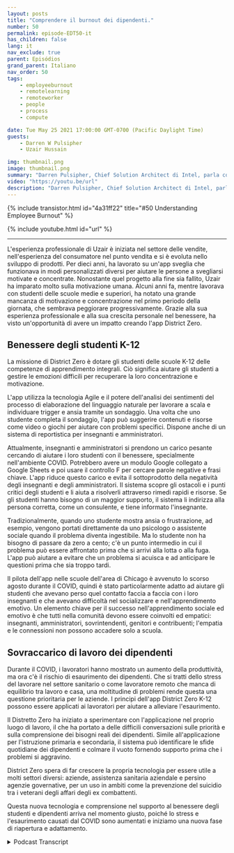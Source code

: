```yaml
---
layout: posts
title: "Comprendere il burnout dei dipendenti."
number: 50
permalink: episode-EDT50-it
has_children: false
lang: it
nav_exclude: true
parent: Episódios
grand_parent: Italiano
nav_order: 50
tags:
    - employeeburnout
    - remotelearning
    - remoteworker
    - people
    - process
    - compute

date: Tue May 25 2021 17:00:00 GMT-0700 (Pacific Daylight Time)
guests:
    - Darren W Pulsipher
    - Uzair Hussain

img: thumbnail.png
image: thumbnail.png
summary: "Darren Pulsipher, Chief Solution Architect di Intel, parla con Uzair Hussain, CEO di District Zero, riguardo a come l'applicazione dell'azienda che supporta il benessere mentale degli studenti delle scuole elementari e medie possa essere applicata nella prevenzione del burnout dei dipendenti."
video: "https://youtu.be/url"
description: "Darren Pulsipher, Chief Solution Architect di Intel, parla con Uzair Hussain, CEO di District Zero, riguardo a come l'applicazione dell'azienda che supporta il benessere mentale degli studenti delle scuole elementari e medie possa essere applicata nella prevenzione del burnout dei dipendenti."
---
```


<div>
{% include transistor.html id="4a31ff22" title="#50 Understanding Employee Burnout" %}

{% include youtube.html id="url" %}
</div>

---

L'esperienza professionale di Uzair è iniziata nel settore delle vendite, nell'esperienza del consumatore nel punto vendita e si è evoluta nello sviluppo di prodotti. Per dieci anni, ha lavorato su un'app sveglia che funzionava in modi personalizzati diversi per aiutare le persone a svegliarsi motivate e concentrate. Nonostante quel progetto alla fine sia fallito, Uzair ha imparato molto sulla motivazione umana. Alcuni anni fa, mentre lavorava con studenti delle scuole medie e superiori, ha notato una grande mancanza di motivazione e concentrazione nel primo periodo della giornata, che sembrava peggiorare progressivamente. Grazie alla sua esperienza professionale e alla sua crescita personale nel benessere, ha visto un'opportunità di avere un impatto creando l'app District Zero.

## Benessere degli studenti K-12

La missione di District Zero è dotare gli studenti delle scuole K-12 delle competenze di apprendimento integrali. Ciò significa aiutare gli studenti a gestire le emozioni difficili per recuperare la loro concentrazione e motivazione.

L'app utilizza la tecnologia Agile e il potere dell'analisi dei sentimenti del processo di elaborazione del linguaggio naturale per lavorare a scala e individuare trigger e ansia tramite un sondaggio. Una volta che uno studente completa il sondaggio, l'app può suggerire contenuti e risorse come video o giochi per aiutare con problemi specifici. Dispone anche di un sistema di reportistica per insegnanti e amministratori.

Attualmente, insegnanti e amministratori si prendono un carico pesante cercando di aiutare i loro studenti con il benessere, specialmente nell'ambiente COVID. Potrebbero avere un modulo Google collegato a Google Sheets e poi usare il controllo F per cercare parole negative e frasi chiave. L'app riduce questo carico e evita il sottoprodotto della negatività degli insegnanti e degli amministratori. Il sistema scopre gli ostacoli e i punti critici degli studenti e li aiuta a risolverli attraverso rimedi rapidi e risorse. Se gli studenti hanno bisogno di un maggior supporto, il sistema li indirizza alla persona corretta, come un consulente, e tiene informato l'insegnante.

Tradizionalmente, quando uno studente mostra ansia o frustrazione, ad esempio, vengono portati direttamente da uno psicologo o assistente sociale quando il problema diventa ingestibile. Ma lo studente non ha bisogno di passare da zero a cento; c'è un punto intermedio in cui il problema può essere affrontato prima che si arrivi alla lotta o alla fuga. L'app può aiutare a evitare che un problema si acuisca e ad anticipare le questioni prima che sia troppo tardi.

Il pilota dell'app nelle scuole dell'area di Chicago è avvenuto lo scorso agosto durante il COVID, quindi è stato particolarmente adatto ad aiutare gli studenti che avevano perso quel contatto faccia a faccia con i loro insegnanti e che avevano difficoltà nel socializzare e nell'apprendimento emotivo. Un elemento chiave per il successo nell'apprendimento sociale ed emotivo è che tutti nella comunità devono essere coinvolti ed empatici: insegnanti, amministratori, sovrintendenti, genitori e contribuenti; l'empatia e le connessioni non possono accadere solo a scuola.

## Sovraccarico di lavoro dei dipendenti

Durante il COVID, i lavoratori hanno mostrato un aumento della produttività, ma ora c'è il rischio di esaurimento dei dipendenti. Che si tratti dello stress del lavorare nel settore sanitario o come lavoratore remoto che manca di equilibrio tra lavoro e casa, una moltitudine di problemi rende questa una questione prioritaria per le aziende. I principi dell'app District Zero K-12 possono essere applicati ai lavoratori per aiutare a alleviare l'esaurimento.

Il Distretto Zero ha iniziato a sperimentare con l'applicazione nel proprio luogo di lavoro, il che ha portato a delle difficili conversazioni sulle priorità e sulla comprensione dei bisogni reali dei dipendenti. Simile all'applicazione per l'istruzione primaria e secondaria, il sistema può identificare le sfide quotidiane dei dipendenti e colmare il vuoto fornendo supporto prima che i problemi si aggravino.

District Zero spera di far crescere la propria tecnologia per essere utile a molti settori diversi: aziende, assistenza sanitaria aziendale e persino agenzie governative, per un uso in ambiti come la prevenzione del suicidio tra i veterani degli affari degli ex combattenti.

Questa nuova tecnologia e comprensione nel supporto al benessere degli studenti e dipendenti arriva nel momento giusto, poiché lo stress e l'esaurimento causati dal COVID sono aumentati e iniziamo una nuova fase di riapertura e adattamento.



<details>
<summary> Podcast Transcript </summary>

<p></p>

</details>
